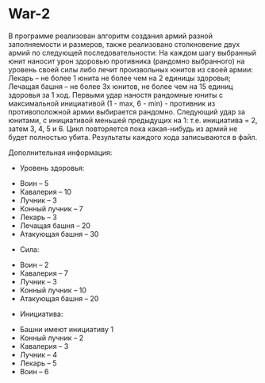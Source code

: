 # War-2
В программе реализован алгоритм создания армий разной заполняемости и размеров, также реализовано столкновение двух армий по следующей последовательности:
На каждом шагу выбранный юнит наносит урон здоровью противника (рандомно выбранного) на уровень своей силы либо лечит произвольных юнитов из своей армии: Лекарь – не более 1 юнита не более чем на 2 единицы здоровья; Лечащая башня – не более 3х юнитов, не более чем на 15 единиц здоровья за 1 ход. Первыми удар наностя рандомные юниты с максимальной инициативой (1 - max, 6 - min) - противник из противоположной армии выбирается рандомно. Следующий удар за юнитами, с инициативой меньшей предыдущих на 1: т.е. инициатива = 2, затем 3, 4, 5 и 6. Цикл повторяется пока какая-нибудь из армий не будет полностью убита. 
Результаты каждого хода записываются в файл.

Дополнительная информация:
* Уровень здоровья:
- Воин – 5
- Кавалерия – 10
- Лучник – 3
- Конный лучник – 7
- Лекарь – 3
- Лечащая башня – 20
- Атакующая башня – 30
* Сила:
- Воин – 2
- Кавалерия – 7
- Лучник – 3
- Конный лучник – 10
- Атакующая башня – 20
* Инициатива:
- Башни имеют инициативу 1
- Конный лучник – 2
- Кавалерия – 3
- Лучник – 4
- Лекарь – 5
- Воин – 6
